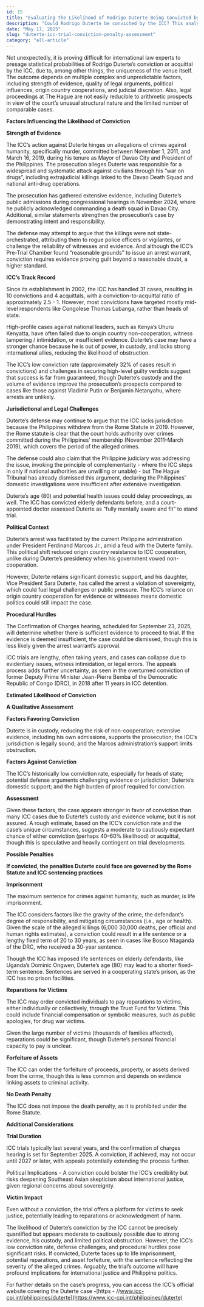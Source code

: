 ```yaml
---
id: 15
title: "Evaluating the Likelihood of Rodrigo Duterte Being Convicted by the ICC, and What His Penalties Might Be."
description: "Could Rodrigo Duterte be convicted by the ICC? This analysis breaks down the case, evidence, legal hurdles, and possible penalties—including life imprisonment."
date: "May 17, 2025"
slug: "duterte-icc-trial-conviction-penalty-assessment"
category: "all-article"
---
```


Not unexpectedly, it is proving difficult for international law experts to presage statistical probabilities of Rodrigo Duterte’s conviction or acquittal by the ICC, due to, among other things, the uniqueness of the venue itself. The outcome depends on multiple complex and unpredictable factors, including strength of evidence, quality of legal arguments, political influences, origin country cooperations, and judicial discretion. Also, legal proceedings at The Hague are not easily reducible to arithmetic prospects in view of the court’s unusual structural nature and the limited number of comparable cases.

**Factors Influencing the Likelihood of Conviction**

**Strength of Evidence**

The ICC’s action against Duterte hinges on allegations of crimes against humanity, specifically murder, committed between November 1, 2011, and March 16, 2019, during his tenure as Mayor of Davao City and President of the Philippines. The prosecution alleges Duterte was responsible for a widespread and systematic attack against civilians through his “war on drugs”, including extrajudicial killings linked to the Davao Death Squad and national anti-drug operations.

The prosecution has gathered extensive evidence, including Duterte’s public admissions during congressional hearings in November 2024, where he publicly acknowledged commanding a death squad in Davao City. Additional, similar statements strengthen the prosecution’s case by demonstrating intent and responsibility.

The defense may attempt to argue that the killings were not state-orchestrated, attributing them to rogue police officers or vigilantes, or challenge the reliability of witnesses and evidence. And although the ICC’s Pre-Trial Chamber found “reasonable grounds” to issue an arrest warrant, conviction requires evidence proving guilt beyond a reasonable doubt, a higher standard.

**ICC’s Track Record**

Since its establishment in 2002, the ICC has handled 31 cases, resulting in 10 convictions and 4 acquittals, with a conviction-to-acquittal ratio of approximately 2.5 \- 1\. However, most convictions have targeted mostly mid-level respondents like Congolese Thomas Lubanga, rather than heads of state.

High-profile cases against national leaders, such as Kenya’s Uhuru Kenyatta, have often failed due to origin country non-cooperation, witness tampering / intimidation, or insufficient evidence. Duterte’s case may have a stronger chance because he is out of power, in custody, and lacks strong international allies, reducing the likelihood of obstruction.

The ICC’s low conviction rate (approximately 32% of cases result in convictions) and challenges in securing high-level guilty verdicts suggest that success is far from guaranteed, though Duterte’s custody and the volume of evidence improve the prosecution’s prospects compared to cases like those against Vladimir Putin or Benjamin Netanyahu, where arrests are unlikely.

**Jurisdictional and Legal Challenges**

Duterte’s defense may continue to argue that the ICC lacks jurisdiction because the Philippines withdrew from the Rome Statute in 2019\. However, the Rome statute is clear that the court holds authority over crimes committed during the Philippines’ membership (November 2011–March 2019), which covers the period of the alleged crimes.

The defense could also claim that the Philippine judiciary was addressing the issue, invoking the principle of complementarity \- where the ICC steps in only if national authorities are unwilling or unable) \- but The Hague Tribunal has already dismissed this argument, declaring the Philippines’ domestic investigations were insufficient after extensive investigation.

Duterte’s age (80) and potential health issues could delay proceedings, as well. The ICC has convicted elderly defendants before, and a court-appointed doctor assessed Duterte as “fully mentally aware and fit” to stand trial.

**Political Context**

Duterte’s arrest was facilitated by the current Philippine administration under President Ferdinand Marcos Jr., amid a feud with the Duterte family. This political shift reduced origin country resistance to ICC cooperation, unlike during Duterte’s presidency when his government vowed non-cooperation.

However, Duterte retains significant domestic support, and his daughter, Vice President Sara Duterte, has called the arrest a violation of sovereignty, which could fuel legal challenges or public pressure. The ICC’s reliance on origin country cooperation for evidence or witnesses means domestic politics could still impact the case.

**Procedural Hurdles**

The Confirmation of Charges hearing, scheduled for September 23, 2025, will determine whether there is sufficient evidence to proceed to trial. If the evidence is deemed insufficient, the case could be dismissed, though this is less likely given the arrest warrant’s approval.

ICC trials are lengthy, often taking years, and cases can collapse due to evidentiary issues, witness intimidation, or legal errors. The appeals process adds further uncertainty, as seen in the overturned conviction of former Deputy Prime Minister Jean-Pierre Bemba of the Democratic Republic of Congo (DRC), in 2018 after 11 years in ICC detention.

**Estimated Likelihood of Conviction**

**A Qualitative Assessment**

**Factors Favoring Conviction**

Duterte is in custody, reducing the risk of non-cooperation; extensive evidence, including his own admissions, supports the prosecution; the ICC’s jurisdiction is legally sound; and the Marcos administration’s support limits obstruction.

**Factors Against Conviction**

The ICC’s historically low conviction rate, especially for heads of state; potential defense arguments challenging evidence or jurisdiction; Duterte’s domestic support; and the high burden of proof required for conviction.

**Assessment**

Given these factors, the case appears stronger in favor of conviction than many ICC cases due to Duterte’s custody and evidence volume, but it is not assured. A rough estimate, based on the ICC’s conviction rate and the case’s unique circumstances, suggests a moderate to cautiously expectant chance of either conviction (perhaps 40–60% likelihood) or acquittal, though this is speculative and heavily contingent on trial developments.

**Possible Penalties**

**If convicted, the penalties Duterte could face are governed by the Rome Statute and ICC sentencing practices**

**Imprisonment**

The maximum sentence for crimes against humanity, such as murder, is life imprisonment.

The ICC considers factors like the gravity of the crime, the defendant’s degree of responsibility, and mitigating circumstances (i.e., age or health). Given the scale of the alleged killings (6,000 30,000 deaths, per official and human rights estimates), a conviction could result in a life sentence or a lengthy fixed term of 20 to 30 years, as seen in cases like Bosco Ntaganda of the DRC, who received a 30-year sentence.

Though the ICC has imposed life sentences on elderly defendants, like Uganda’s Dominic Ongwen, Duterte’s age (80) may lead to a shorter fixed-term sentence. Sentences are served in a cooperating state’s prison, as the ICC has no prison facilities.

**Reparations for Victims**

The ICC may order convicted individuals to pay reparations to victims, either individually or collectively, through the Trust Fund for Victims. This could include financial compensation or symbolic measures, such as public apologies, for drug war victims.

Given the large number of victims (thousands of families affected), reparations could be significant, though Duterte’s personal financial capacity to pay is unclear.

**Forfeiture of Assets**

The ICC can order the forfeiture of proceeds, property, or assets derived from the crime, though this is less common and depends on evidence linking assets to criminal activity.

**No Death Penalty**

The ICC does not impose the death penalty, as it is prohibited under the Rome Statute.

**Additional Considerations**

**Trial Duration**

ICC trials typically last several years, and the confirmation of charges hearing is set for September 2025\. A conviction, if achieved, may not occur until 2027 or later, with appeals potentially extending the process further.

Political Implications \- A conviction could bolster the ICC’s credibility but risks deepening Southeast Asian skepticism about international justice, given regional concerns about sovereignty.

**Victim Impact**

Even without a conviction, the trial offers a platform for victims to seek justice, potentially leading to reparations or acknowledgment of harm.

The likelihood of Duterte’s conviction by the ICC cannot be precisely quantified but appears moderate to cautiously possible due to strong evidence, his custody, and limited political obstruction. However, the ICC’s low conviction rate, defense challenges, and procedural hurdles pose significant risks. If convicted, Duterte faces up to life imprisonment, potential reparations, and asset forfeiture, with the sentence reflecting the severity of the alleged crimes. Arguably, the trial’s outcome will have profound implications for international justice and Philippine politics.

For further details on the case’s progress, you can access the ICC’s official website covering the Duterte case \-[https \- //www.icc-cpi.int/philippines/duterte](https://www.icc-cpi.int/philippines/duterte)
